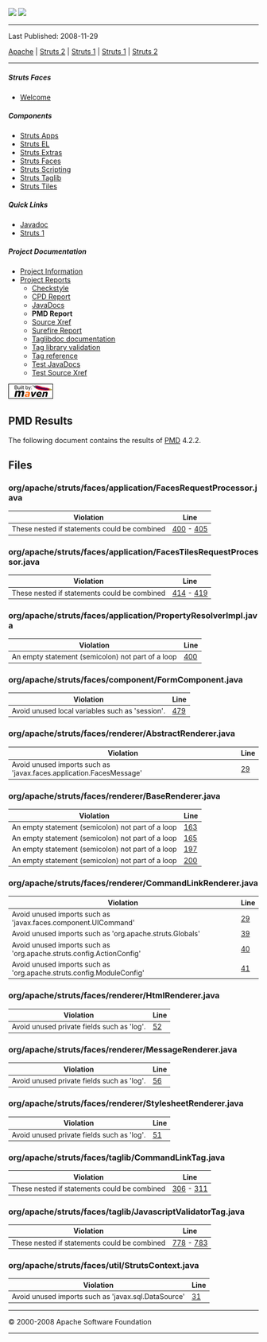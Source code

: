 <span id="bannerLeft">[![](http://www.apache.org/images/asf-logo.gif)](http://www.apache.org/)</span> <span id="bannerRight">[![](images/struts.gif)]()</span>

------------------------------------------------------------------------

Last Published: 2008-11-29

[Apache](http://www.apache.org/) | [Struts 2](2.x/) | [Struts 1](1.x/) | [Struts 1](1.x/) | [Struts 2](2.x/)

------------------------------------------------------------------------

##### Struts Faces

-   [Welcome](index.html.md)

##### Components

-   [Struts Apps](../struts-apps/index.html.md)
-   [Struts EL](../struts-el/index.html.md)
-   [Struts Extras](../struts-extras/index.html.md)
-   [Struts Faces](../struts-faces/index.html.md)
-   [Struts Scripting](../struts-scripting/index.html.md)
-   [Struts Taglib](../struts-taglib/index.html.md)
-   [Struts Tiles](../struts-tiles/index.html.md)

##### Quick Links

-   [Javadoc](apidocs/index.html.md)
-   [Struts 1](../index.html.md)

##### Project Documentation

-   [Project Information](project-info.html.md)
-   [Project Reports](project-reports.html.md)
    -   [Checkstyle](checkstyle.html.md)
    -   [CPD Report](cpd.html.md)
    -   [JavaDocs](apidocs/index.html.md)
    -   **PMD Report**
    -   [Source Xref](xref/index.html.md)
    -   [Surefire Report](surefire-report.html.md)
    -   [Taglibdoc documentation](tlddoc/index.html.md)
    -   [Tag library validation](taglibvalidation.html.md)
    -   [Tag reference](tagreference.html.md)
    -   [Test JavaDocs](testapidocs/index.html.md)
    -   [Test Source Xref](xref-test/index.html.md)

[![Built by Maven](./images/logos/maven-feather.png)](http://maven.apache.org/ "Built by Maven")

PMD Results
-----------

The following document contains the results of [PMD](http://pmd.sourceforge.net/) 4.2.2.

Files
-----

### org/apache/struts/faces/application/FacesRequestProcessor.java

| Violation                                    | Line                                                                                                                                                                |
|----------------------------------------------|---------------------------------------------------------------------------------------------------------------------------------------------------------------------|
| These nested if statements could be combined | [400](./xref/org/apache/struts/faces/application/FacesRequestProcessor.html.md#400) - [405](./xref/org/apache/struts/faces/application/FacesRequestProcessor.html#405) |

### org/apache/struts/faces/application/FacesTilesRequestProcessor.java

| Violation                                    | Line                                                                                                                                                                          |
|----------------------------------------------|-------------------------------------------------------------------------------------------------------------------------------------------------------------------------------|
| These nested if statements could be combined | [414](./xref/org/apache/struts/faces/application/FacesTilesRequestProcessor.html.md#414) - [419](./xref/org/apache/struts/faces/application/FacesTilesRequestProcessor.html#419) |

### org/apache/struts/faces/application/PropertyResolverImpl.java

| Violation                                         | Line                                                                            |
|---------------------------------------------------|---------------------------------------------------------------------------------|
| An empty statement (semicolon) not part of a loop | [400](./xref/org/apache/struts/faces/application/PropertyResolverImpl.html.md#400) |

### org/apache/struts/faces/component/FormComponent.java

| Violation                                       | Line                                                                   |
|-------------------------------------------------|------------------------------------------------------------------------|
| Avoid unused local variables such as 'session'. | [479](./xref/org/apache/struts/faces/component/FormComponent.html.md#479) |

### org/apache/struts/faces/renderer/AbstractRenderer.java

| Violation                                                           | Line                                                                   |
|---------------------------------------------------------------------|------------------------------------------------------------------------|
| Avoid unused imports such as 'javax.faces.application.FacesMessage' | [29](./xref/org/apache/struts/faces/renderer/AbstractRenderer.html.md#29) |

### org/apache/struts/faces/renderer/BaseRenderer.java

| Violation                                         | Line                                                                 |
|---------------------------------------------------|----------------------------------------------------------------------|
| An empty statement (semicolon) not part of a loop | [163](./xref/org/apache/struts/faces/renderer/BaseRenderer.html.md#163) |
| An empty statement (semicolon) not part of a loop | [165](./xref/org/apache/struts/faces/renderer/BaseRenderer.html.md#165) |
| An empty statement (semicolon) not part of a loop | [197](./xref/org/apache/struts/faces/renderer/BaseRenderer.html.md#197) |
| An empty statement (semicolon) not part of a loop | [200](./xref/org/apache/struts/faces/renderer/BaseRenderer.html.md#200) |

### org/apache/struts/faces/renderer/CommandLinkRenderer.java

| Violation                                                            | Line                                                                      |
|----------------------------------------------------------------------|---------------------------------------------------------------------------|
| Avoid unused imports such as 'javax.faces.component.UICommand'       | [29](./xref/org/apache/struts/faces/renderer/CommandLinkRenderer.html.md#29) |
| Avoid unused imports such as 'org.apache.struts.Globals'             | [39](./xref/org/apache/struts/faces/renderer/CommandLinkRenderer.html.md#39) |
| Avoid unused imports such as 'org.apache.struts.config.ActionConfig' | [40](./xref/org/apache/struts/faces/renderer/CommandLinkRenderer.html.md#40) |
| Avoid unused imports such as 'org.apache.struts.config.ModuleConfig' | [41](./xref/org/apache/struts/faces/renderer/CommandLinkRenderer.html.md#41) |

### org/apache/struts/faces/renderer/HtmlRenderer.java

| Violation                                  | Line                                                               |
|--------------------------------------------|--------------------------------------------------------------------|
| Avoid unused private fields such as 'log'. | [52](./xref/org/apache/struts/faces/renderer/HtmlRenderer.html.md#52) |

### org/apache/struts/faces/renderer/MessageRenderer.java

| Violation                                  | Line                                                                  |
|--------------------------------------------|-----------------------------------------------------------------------|
| Avoid unused private fields such as 'log'. | [56](./xref/org/apache/struts/faces/renderer/MessageRenderer.html.md#56) |

### org/apache/struts/faces/renderer/StylesheetRenderer.java

| Violation                                  | Line                                                                     |
|--------------------------------------------|--------------------------------------------------------------------------|
| Avoid unused private fields such as 'log'. | [51](./xref/org/apache/struts/faces/renderer/StylesheetRenderer.html.md#51) |

### org/apache/struts/faces/taglib/CommandLinkTag.java

| Violation                                    | Line                                                                                                                                        |
|----------------------------------------------|---------------------------------------------------------------------------------------------------------------------------------------------|
| These nested if statements could be combined | [306](./xref/org/apache/struts/faces/taglib/CommandLinkTag.html.md#306) - [311](./xref/org/apache/struts/faces/taglib/CommandLinkTag.html#311) |

### org/apache/struts/faces/taglib/JavascriptValidatorTag.java

| Violation                                    | Line                                                                                                                                                        |
|----------------------------------------------|-------------------------------------------------------------------------------------------------------------------------------------------------------------|
| These nested if statements could be combined | [778](./xref/org/apache/struts/faces/taglib/JavascriptValidatorTag.html.md#778) - [783](./xref/org/apache/struts/faces/taglib/JavascriptValidatorTag.html#783) |

### org/apache/struts/faces/util/StrutsContext.java

| Violation                                           | Line                                                            |
|-----------------------------------------------------|-----------------------------------------------------------------|
| Avoid unused imports such as 'javax.sql.DataSource' | [31](./xref/org/apache/struts/faces/util/StrutsContext.html.md#31) |

------------------------------------------------------------------------

© 2000-2008 Apache Software Foundation

------------------------------------------------------------------------


